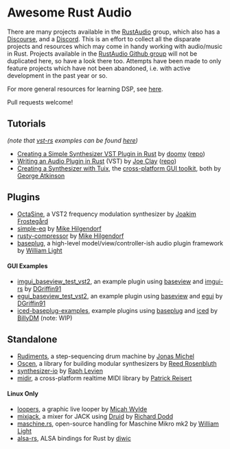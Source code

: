 # Awesome Rust Audio

There are many projects available in the [RustAudio](https://github.com/RustAudio) group, which also has a [Discourse](https://rust-audio.discourse.group/), and a [Discord](https://discord.gg/b3hjnGw). This is an effort to collect all the disparate projects and resources which may come in handy working with audio/music in Rust. Projects available in the [RustAudio Github group](https://github.com/RustAudio) will not be duplicated here, so have a look there too. Attempts have been made to only feature projects which have not been abandoned, i.e. with active development in the past year or so.

For more general resources for learning DSP, see [here](https://github.com/crsaracco/dsp-learning).

Pull requests welcome!


## Tutorials
_(note that [vst-rs](https://github.com/RustAudio/vst-rs) examples can be found [here](https://github.com/RustAudio/vst-rs/tree/master/examples))_

- [Creating a Simple Synthesizer VST Plugin in Rust](https://vaporsoft.net/creating-an-audio-plugin-with-rust-vst/) by [doomy](https://github.com/piedoom) ([repo](https://github.com/resamplr/rust-noise-vst-tutorial))
- [Writing an Audio Plugin in Rust](https://www.seventeencups.net/posts/writing-an-audio-plugin-in-rust/) (VST) by [Joe Clay](https://github.com/17cupsofcoffee) ([repo](https://github.com/17cupsofcoffee/digidist))
- [Creating a Synthesizer with Tuix](https://github.com/geom3trik/tuix_audio_synth), the [cross-platform GUI toolkit](https://github.com/geom3trik/tuix), both by [George Atkinson](https://github.com/geom3trik)


## Plugins

- [OctaSine](https://github.com/greatest-ape/OctaSine), a VST2 frequency modulation synthesizer by [Joakim Frostegård](https://github.com/greatest-ape)
- [simple-eq](https://github.com/m-hilgendorf/simple-eq) by [Mike Hilgendorf](https://github.com/m-hilgendorf)
- [rusty-compressor](https://github.com/m-hilgendorf/rusty-compressor) by [Mike Hilgendorf](https://github.com/m-hilgendorf)
- [baseplug](https://github.com/wrl/baseplug), a high-level model/view/controller-ish audio plugin framework by [William Light](https://github.com/wrl)

#### GUI Examples
- [imgui_baseview_test_vst2](https://github.com/DGriffin91/imgui_baseview_test_vst2), an example plugin using [baseview](https://github.com/RustAudio/baseview) and [imgui-rs](https://github.com/imgui-rs/imgui-rs) by [DGriffin91](https://github.com/DGriffin91)
- [egui_baseview_test_vst2](https://github.com/DGriffin91/egui_baseview_test_vst2), an example plugin using [baseview](https://github.com/RustAudio/baseview) and [egui](https://github.com/emilk/egui) by [DGriffin91](https://github.com/DGriffin91)
- [iced-baseplug-examples](https://github.com/BillyDM/iced-baseplug-examples), example plugins using [baseplug](https://github.com/wrl/baseplug.git) and [iced](https://github.com/hecrj/iced.git) by [BillyDM](https://github.com/BillyDM) (note: WIP)


## Standalone

- [Rudiments](https://github.com/jonasrmichel/rudiments), a step-sequencing drum machine by [Jonas Michel](https://github.com/jonasrmichel)
- [Oscen](https://github.com/reedrosenbluth/oscen), a library for building modular synthesizers by [Reed Rosenbluth](https://github.com/reedrosenbluth)
- [synthesizer-io](https://github.com/raphlinus/synthesizer-io) by [Raph Levien](https://github.com/raphlinus)
- [midir](https://github.com/Boddlnagg/midir), a cross-platform realtime MIDI library by [Patrick Reisert](https://github.com/Boddlnagg)

#### Linux Only
- [loopers](https://github.com/mwylde/loopers), a graphic live looper by [Micah Wylde](https://github.com/mwylde)
- [mixjack](https://github.com/derekdreery/mixjack), a mixer for JACK using [Druid](https://github.com/linebender/druid) by [Richard Dodd](https://github.com/derekdreery) 
- [maschine.rs](https://github.com/wrl/maschine.rs), open-source handling for Maschine Mikro mk2 by [William Light](https://github.com/wrl)
- [alsa-rs](https://github.com/diwic/alsa-rs), ALSA bindings for Rust by [diwic](https://github.com/diwic)
